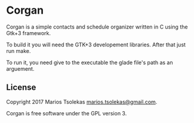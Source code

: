 # Corgan

Corgan is a simple contacts and schedule organizer written in C
using the Gtk+3 framework.

To build it you will need the GTK+3 developement libraries. After that
just run make.

To run it, you need give to the executable the glade file's path
as an arguement.

## License

Copyright 2017 Marios Tsolekas <marios.tsolekas@gmail.com>.

Corgan is free software under the GPL version 3.
